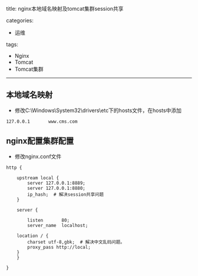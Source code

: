 title: nginx本地域名映射及tomcat集群session共享

categories:
- 运维

tags:
- Nginx
- Tomcat
- Tomcat集群

---
## 本地域名映射

* 修改C:\Windows\System32\drivers\etc下的hosts文件，在hosts中添加

```
127.0.0.1       www.cms.com
```

## nginx配置集群配置

* 修改nginx.conf文件

```
http {
	
    upstream local {
        server 127.0.0.1:8889;
        server 127.0.0.1:8880;
        ip_hash;  # 解决session共享问题
    }
	
    server {
	
        listen       80;
        server_name  localhost;
			
	location / {
	    charset utf-8,gbk;  # 解决中文乱码问题。
	    proxy_pass http://local;
	}
    }
  
}
```
